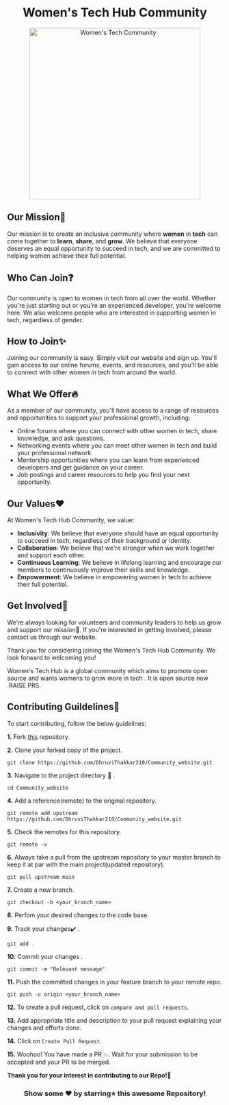 
<h1 align="center">Women's Tech Hub Community </h1>
<p align="center">
 <a href="https://community-website-ruddy.vercel.app">
    <img alt="Women's Tech Community" src="https://user-images.githubusercontent.com/120579608/235424739-eba8db4b-968d-4f3f-acee-52efbaea44b0.jpg" width=400px height=400px/>
  </a>
 </p>


## Our Mission🎯 
Our mission is to create an inclusive community where **women** in **tech** can come together to **learn**, **share**, and **grow**. We believe that everyone deserves an equal opportunity to succeed in tech, and we are committed to helping women achieve their full potential.

## Who Can Join❓
Our community is open to women in tech from all over the world. Whether you're just starting out or you're an experienced developer, you're welcome here. We also welcome people who are interested in supporting women in tech, regardless of gender.

## How to Join✨
Joining our community is easy. Simply visit our website and sign up. You'll gain access to our online forums, events, and resources, and you'll be able to connect with other women in tech from around the world.

## What We Offer🔥
As a member of our community, you'll have access to a range of resources and opportunities to support your professional growth, including:

- Online forums where you can connect with other women in tech, share knowledge, and ask questions.
- Networking events where you can meet other women in tech and build your professional network.
- Mentorship opportunities where you can learn from experienced developers and get guidance on your career.
- Job postings and career resources to help you find your next opportunity.

## Our Values:heart:
At Women's Tech Hub Community, we value:

- **Inclusivity**: We believe that everyone should have an equal opportunity to succeed in tech, regardless of their background or identity.
- **Collaboration**: We believe that we're stronger when we work together and support each other.
- **Continuous Learning**: We believe in lifelong learning and encourage our members to continuously improve their skills and knowledge.
- **Empowerment**: We believe in empowering women in tech to achieve their full potential.

## Get Involved🤝
We're always looking for volunteers and community leaders to help us grow and support our mission🎯. If you're interested in getting involved, please contact us through our website.

Thank you for considering joining the Women's Tech Hub Community. We look forward to welcoming you!

Women's Tech Hub is a global community which aims to promote open source  and wants womens to grow more in tech . It is open source now .RAISE PRS.

## Contributing Guildelines📝
To start contributing, follow the below guidelines:

**1.**  Fork [this](https://github.com/DhruviThakkar210/Community_website) repository.

**2.**  Clone your forked copy of the project.

```
git clone https://github.com/DhruviThakkar210/Community_website.git
```

**3.** Navigate to the project directory :file_folder: .

```
cd Community_website
```

**4.** Add a reference(remote) to the original repository.

```
git remote add upstream https://github.com/DhruviThakkar210/Community_website.git
```

**5.** Check the remotes for this repository.

```
git remote -v
```
**6.** Always take a pull from the upstream repository to your master branch to keep it at par with the main project(updated repository).

```
git pull upstream main
```

**7.** Create a new branch.

```
git checkout -b <your_branch_name>
```

**8.** Perfom your desired changes to the code base.

**9.** Track your changes:heavy_check_mark: .

```
git add .
```

**10.** Commit your changes .

```
git commit -m "Relevant message"
```

**11.** Push the committed changes in your feature branch to your remote repo.

```
git push -u origin <your_branch_name>
```

**12.** To create a pull request, click on `compare and pull requests`.

**13.** Add appropriate title and description to your pull request explaining your changes and efforts done.

**14.** Click on `Create Pull Request`.


**15.** Woohoo! You have made a PR :boom:. Wait for your submission to be accepted and your PR to be merged.

**Thank you for your interest in contributing to our Repo!🏼**
<div align="center">

### Show some ❤️ by starring⭐ this awesome Repository!

</div>
